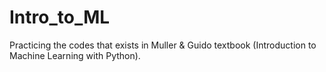 # Intro_to_ML
Practicing the codes that exists in Muller &amp; Guido textbook (Introduction to Machine Learning with Python).
